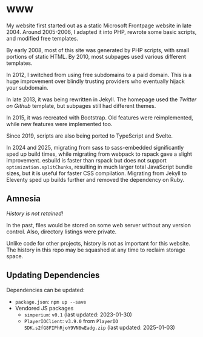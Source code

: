 # www

My website first started out as a static Microsoft Frontpage website in late 2004. Around 2005-2006, I adapted it into PHP, rewrote some basic scripts, and modified free templates.

By early 2008, most of this site was generated by PHP scripts, with small portions of static HTML. By 2010, most subpages used various different templates.

In 2012, I switched from using free subdomains to a paid domain.
This is a huge improvement over blindly trusting providers who eventually hijack your subdomain.

In late 2013, it was being rewritten in Jekyll. The homepage used the _Twitter on Github_ template, but subpages still had different themes.

In 2015, it was recreated with Bootstrap. Old features were reimplemented, while new features were implemented too.

Since 2019, scripts are also being ported to TypeScript and Svelte.

In 2024 and 2025, migrating from sass to sass-embedded significantly sped up build times, while migrating from webpack to rspack gave a slight improvement.
esbuild is faster than rspack but does not support `optimization.splitChunks`, resulting in much larger total JavaScript bundle sizes, but it is useful for faster CSS compilation.
Migrating from Jekyll to Eleventy sped up builds further and removed the dependency on Ruby.

## Amnesia

_History is not retained!_

In the past, files would be stored on some web server without any version control. Also, directory listings were private.

Unlike code for other projects, history is not as important for this website. The history in this repo may be squashed at any time to reclaim storage space.

## Updating Dependencies

Dependencies can be updated:

- `package.json`: `npm up --save`
- Vendored JS packages
  - `simperium`: `v0.1` (last updated: 2023-01-30)
  - `PlayerIOClient`: `v3.9.0` from `PlayerIO SDK.s2fG8FIPhRjoY9VN8wEadg.zip` (last updated: 2025-01-03)
